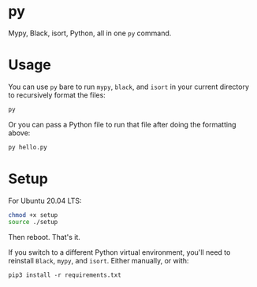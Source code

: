 # py
Mypy, Black, isort, Python, all in one `py` command. 

# Usage

You can use `py` bare to run `mypy`, `black`, and `isort` in your current directory to recursively format the files:

```bash
py
```

Or you can pass a Python file to run that file after doing the formatting above:

```bash
py hello.py
```

# Setup

For Ubuntu 20.04 LTS:

```bash
chmod +x setup
source ./setup
```

Then reboot. That's it.

If you switch to a different Python virtual environment, you'll need to reinstall `Black`, `mypy`, and `isort`. Either manually, or with:

```
pip3 install -r requirements.txt
```

